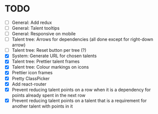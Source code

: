 # TODO

- [ ] General: Add redux
- [ ] General: Talent tooltips
- [ ] General: Responsive on mobile
- [ ] Talent tree: Arrows for dependencies (all done except for right-down arrow)
- [ ] Talent tree: Reset button per tree (?)
- [x] System: Generate URL for chosen talents
- [x] Talent tree: Prettier talent frames
- [x] Talent tree: Colour markings on icons
- [x] Prettier icon frames
- [x] Pretty ClassPicker
- [x] Add react-router
- [x] Prevent reducing talent points on a row when it is a dependency for points already spent in the next row
- [x] Prevent reducing talent points on a talent that is a requirement for another talent with points in it
